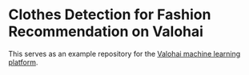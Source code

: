 # Clothes Detection for Fashion Recommendation on Valohai

This serves as an example repository for the [Valohai machine learning platform][vh].

[vh]: https://valohai.com/
